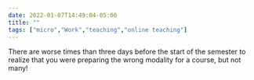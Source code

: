 ```yaml
---
date: 2022-01-07T14:49:04-05:00
title: ""
tags: ["micro","Work","teaching","online teaching"]
---
```

There are worse times than three days before the start of the semester to realize that you were preparing the wrong modality for a course, but not many!
